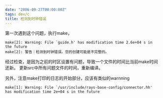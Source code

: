 ```yaml
---
date: "2006-09-27T00:00:00Z"
tags: dev/c
title: 检测到时钟错误
---
```


第一次遇到这个问题，执行make，

```
make[2]: Warning: File `guide.h' has modification time 2.6e+04 s in the future
make[2]: 警告：检测到时钟错误。您的创建可能是不完整的。
```

经过检查，是因为之前的时区设置有问题，导致一个文件的时间比当前make时间还新。
更新src中所有问题文件的时间，重新编译。

另外，注意make打印的日志的开始部分，应该有类似的warnning

```
make[1]: Warning: File `/usr/include/rays-base-config/connector.hh' has modification time 2e+04 s in the future
```
